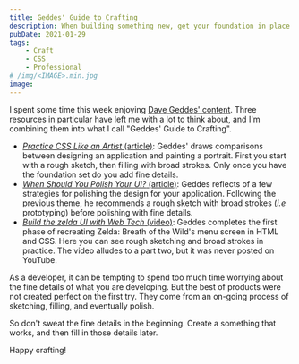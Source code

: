 ```yaml
---
title: Geddes' Guide to Crafting
description: When building something new, get your foundation in place before building upon it.
pubDate: 2021-01-29
tags:
    - Craft
    - CSS
    - Professional
# /img/<IMAGE>.min.jpg
image:
---
```


I spent some time this week enjoying [Dave Geddes' content](https://mastery.games). Three resources in particular have left me with a lot to think about, and I'm combining them into what I call "Geddes' Guide to Crafting".

- [_Practice CSS Like an Artist_ (article)](https://mastery.games/post/practice-css/): Geddes' draws comparisons between designing an application and painting a portrait. First you start with a rough sketch, then filling with broad strokes. Only once you have the foundation set do you add fine details.
- [_When Should You Polish Your UI?_ (article)](https://mastery.games/post/polish/): Geddes reflects of a few strategies for polishing the design for your application. Following the previous theme, he recommends a rough sketch with broad strokes (_i.e_ prototyping) before polishing with fine details.
- [_Build the zelda UI with Web Tech_ (video)](https://www.youtube.com/watch?v=7zBpd3wWsnU): Geddes completes the first phase of recreating Zelda: Breath of the Wild's menu screen in HTML and CSS. Here you can see rough sketching and broad strokes in practice. The video alludes to a part two, but it was never posted on YouTube.

As a developer, it can be tempting to spend too much time worrying about the fine details of what you are developing. But the best of products were not created perfect on the first try. They come from an on-going process of sketching, filling, and eventually polish.

So don't sweat the fine details in the beginning. Create a something that works, and then fill in those details later.

Happy crafting!
